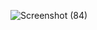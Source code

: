 ![Screenshot (84)](https://github.com/user-attachments/assets/8f344ba1-df81-492b-b295-8da2834d5bbe)
